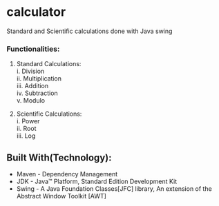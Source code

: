 # calculator
Standard and Scientific calculations done with Java swing

### Functionalities:

1. Standard Calculations: <br>
   i. Division <br>
   ii. Multiplication <br>
   iii. Addition <br>
   iv. Subtraction <br>
   v. Modulo 

2. Scientific Calculations: <br>
   i. Power <br>
   ii. Root <br>
   iii. Log 
   
   

## Built With(Technology):

  - Maven - Dependency Management
  - JDK - Java™ Platform, Standard Edition Development Kit
  - Swing - A Java Foundation Classes[JFC] library,  An extension of the Abstract Window Toolkit [AWT]
